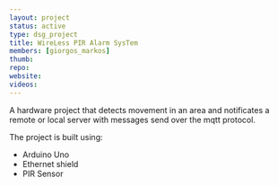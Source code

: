 ```yaml
---
layout: project
status: active
type: dsg_project
title: WireLess PIR Alarm SysTem
members: [giorgos_markos]
thumb:
repo:
website:
videos:
---
```

A hardware project that detects movement in an area and notificates a remote or
local server with messages send over the mqtt protocol.

The project is built using:

* Arduino Uno
* Ethernet shield
* PIR Sensor
